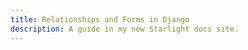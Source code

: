 ```yaml
---
title: Relationships and Forms in Django
description: A guide in my new Starlight docs site.
---
```


